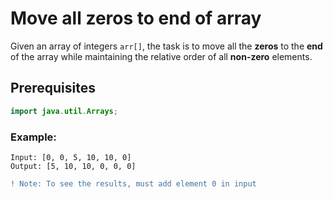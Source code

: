 # Move all zeros to end of array
Given an array of integers `arr[]`, the task is to move all the **zeros** to the **end** of the array while maintaining the relative order of all **non-zero** elements.
## Prerequisites
~~~java
import java.util.Arrays;
~~~
### Example:
```
Input: [0, 0, 5, 10, 10, 0]
Output: [5, 10, 10, 0, 0, 0]
```
```diff
! Note: To see the results, must add element 0 in input
```